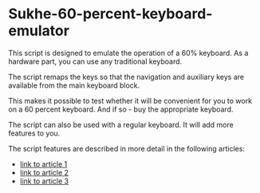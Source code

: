 # Sukhe-60-percent-keyboard-emulator

This script is designed to emulate the operation of a 60% keyboard. As a hardware part, you can use any traditional keyboard.

The script remaps the keys so that the navigation and auxiliary keys are available from the main keyboard block.

This makes it possible to test whether it will be convenient for you to work on a 60 percent keyboard. And if so - buy the appropriate keyboard.

The script can also be used with a regular keyboard. It will add more features to you.

The script features are described in more detail in the following articles:
- [link to article 1](http://dou.ua)
- [link to article 2](http://dou.ua)
- [link to article 3](http://dou.ua)